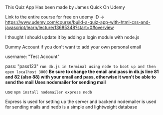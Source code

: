 This Quiz App Has been made by James Quick On Udemy

Link to the entire course for free on udemy :D -> https://www.udemy.com/course/build-a-quiz-app-with-html-css-and-javascript/learn/lecture/13685348?start=0#overview

I thought I should update it by adding a login module with node.js

Dummy Account if you don't want to add your own personal email

username: "Test Account"

pass: "pass123"
`run db.js in terminal using node to boot up and then open localhost 3000`
**Be sure to change the email and pass in db.js line 81 and 82 (also 88) with your email and pass, otherwise it won't be able to send the mail**
**Uses nodemailer for sending mail**

use `npm install nodemailer express nedb`

Express is used for setting up the server and backend
nodemailer is used for sending mails
and nedb is a simple and lightweight database
